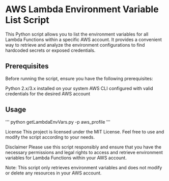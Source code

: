 # AWS Lambda Environment Variable List Script

This Python script allows you to list the environment variables for all Lambda Functions within a specific AWS account. It provides a convenient way to retrieve and analyze the environment configurations to find  hardcoded secrets or exposed credentials.

## Prerequisites
Before running the script, ensure you have the following prerequisites:

Python 2.x/3.x installed on your system
AWS CLI configured with valid credentials for the desired AWS account


## Usage

'''
python getLambdaEnvVars.py -p aws_profile
'''

License
This project is licensed under the MIT License. Feel free to use and modify the script according to your needs.

Disclaimer
Please use this script responsibly and ensure that you have the necessary permissions and legal rights to access and retrieve environment variables for Lambda Functions within your AWS account.

Note: This script only retrieves environment variables and does not modify or delete any resources in your AWS account.

